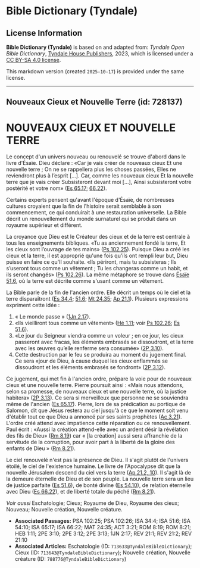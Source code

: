 # Bible Dictionary (Tyndale)

## License Information

**Bible Dictionary (Tyndale)** is based on and adapted from: _Tyndale Open Bible Dictionary_, [Tyndale House Publishers](https://tyndaleopenresources.com/), 2023, which is licensed under a [CC BY-SA 4.0 license](https://creativecommons.org/licenses/by-sa/4.0/legalcode.en).

This markdown version (created `2025-10-17`) is provided under the same license.



--------------------------------

## Nouveaux Cieux et Nouvelle Terre (id: 728137)

NOUVEAUX CIEUX ET NOUVELLE TERRE
================================

Le concept d'un univers nouveau ou renouvelé se trouve d'abord dans le livre d'Ésaïe. Dieu déclare : «Car je vais créer de nouveaux cieux Et une nouvelle terre ; On ne se rappellera plus les choses passées, Elles ne reviendront plus à l’esprit \[...]. Car, comme les nouveaux cieux Et la nouvelle terre que je vais créer Subsisteront devant moi \[...], Ainsi subsisteront votre postérité et votre nom» ([Es 65\.17](https://ref.ly/Isa65:17); [66\.22](https://ref.ly/Isa66:22)).

Certains experts pensent qu'avant l'époque d'Ésaïe, de nombreuses cultures croyaient que la fin de l'histoire serait semblable à son commencement, ce qui conduirait à une restauration universelle. La Bible décrit un renouvellement du monde surnaturel qui se produit dans un royaume supérieur et différent.

La croyance que Dieu est le Créateur des cieux et de la terre est centrale à tous les enseignements bibliques. «Tu as anciennement fondé la terre, Et les cieux sont l’ouvrage de tes mains» ([Ps 102\.25](https://ref.ly/Ps102:25)). Puisque Dieu a créé les cieux et la terre, il est approprié qu'une fois qu'ils ont rempli leur but, Dieu puisse en faire ce qu'Il souhaite. «Ils périront, mais tu subsisteras ; Ils s’useront tous comme un vêtement ; Tu les changeras comme un habit, et ils seront changés» ([Ps 102\.26](https://ref.ly/Ps102:26)). La même métaphore se trouve dans [Ésaïe 51\.6](https://ref.ly/Isa51:6), où la terre est décrite comme s'usant comme un vêtement.

La Bible parle de la fin de l'ancien ordre. Elle décrit un temps où le ciel et la terre disparaîtront ([Es 34\.4](https://ref.ly/Isa34:4); [51\.6](https://ref.ly/Isa51:6); [Mt 24\.35](https://ref.ly/Matt24:35); [Ap 21\.1](https://ref.ly/Rev21:1)). Plusieurs expressions expriment cette idée :

1. « Le monde passe » ([1Jn 2\.17](https://ref.ly/1John2:17)).
2. «Ils vieilliront tous comme un vêtement» ([Hé 1\.11](https://ref.ly/Heb1:11); voir [Ps 102\.26](https://ref.ly/Ps102:26); [Es 51\.6](https://ref.ly/Isa51:6)).
3. «Le jour du Seigneur viendra comme un voleur ; en ce jour, les cieux passeront avec fracas, les éléments embrasés se dissoudront, et la terre avec les œuvres qu’elle renferme sera consumée» ([2P 3\.10](https://ref.ly/2Pet3:10)).
4. Cette destruction par le feu se produira au moment du jugement final. Ce sera «jour de Dieu, à cause duquel les cieux enflammés se dissoudront et les éléments embrasés se fondront» ([2P 3\.12](https://ref.ly/2Pet3:12)).

Ce jugement, qui met fin à l'ancien ordre, prépare la voie pour de nouveaux cieux et une nouvelle terre. Pierre poursuit ainsi : «Mais nous attendons, selon sa promesse, de nouveaux cieux et une nouvelle terre, où la justice habitera» ([2P 3\.13](https://ref.ly/2Pet3:13)). Ce sera si merveilleux que personne ne se souviendra même de l'ancien ([Es 65\.17](https://ref.ly/Isa65:17)). Pierre, lors de sa prédication au portique de Salomon, dit que Jésus restera au ciel jusqu'à ce que le moment soit venu d'établir tout ce que Dieu a annoncé par ses saints prophètes ([Ac 3\.21](https://ref.ly/Acts3:21)). L'ordre créé attend avec impatience cette réparation ou ce renouvellement. Paul écrit : «Aussi la création attend\-elle avec un ardent désir la révélation des fils de Dieu» ([Rm 8\.19](https://ref.ly/Rom8:19)) car « \[la création] aussi sera affranchie de la servitude de la corruption, pour avoir part à la liberté de la gloire des enfants de Dieu » ([Rm 8\.21](https://ref.ly/Rom8:21)).

Le ciel renouvelé n'est pas la présence de Dieu. Il s'agit plutôt de l'univers étoilé, le ciel de l'existence humaine. Le livre de l'Apocalypse dit que la nouvelle Jérusalem descend du ciel vers la terre ([Ap 21\.2, 10](https://ref.ly/Rev21:2,Rev21:10)). Il s'agit là de la demeure éternelle de Dieu et de son peuple. La nouvelle terre sera un lieu de justice parfaite ([Es 51\.6](https://ref.ly/Isa51:6)), de bonté divine ([Es 54\.10](https://ref.ly/Isa54:10)), de relation éternelle avec Dieu ([Es 66\.22](https://ref.ly/Isa66:22)), et de liberté totale du péché ([Rm 8\.21](https://ref.ly/Rom8:21)).

*Voir aussi* Eschatologie; Cieux; Royaume de Dieu, Royaume des cieux; Nouveau; Nouvelle création, Nouvelle créature.

* **Associated Passages:** PSA 102:25; PSA 102:26; ISA 34:4; ISA 51:6; ISA 54:10; ISA 65:17; ISA 66:22; MAT 24:35; ACT 3:21; ROM 8:19; ROM 8:21; HEB 1:11; 2PE 3:10; 2PE 3:12; 2PE 3:13; 1JN 2:17; REV 21:1; REV 21:2; REV 21:10
* **Associated Articles:** Eschatologie (ID: `713633@TyndaleBibleDictionary`); Cieux (ID: `713643@TyndaleBibleDictionary`); Nouvelle création, Nouvelle créature (ID: `788776@TyndaleBibleDictionary`)

